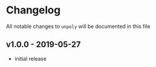 # Changelog

All notable changes to `unpoly` will be documented in this file

## v1.0.0 - 2019-05-27

- initial release

